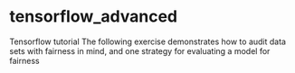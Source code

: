 # tensorflow_advanced
Tensorflow tutorial 
The following exercise demonstrates how to audit data sets with fairness in mind, and one strategy for evaluating a model for fairness
